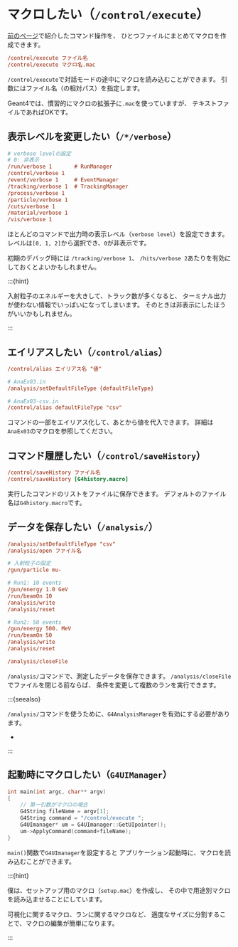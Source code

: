 # マクロしたい（``/control/execute``）

[前のページ](./geant4-command.md)で紹介したコマンド操作を、
ひとつファイルにまとめてマクロを作成できます。

```cfg
/control/execute ファイル名
/control/execute マクロ名.mac
```

``/control/execute``で対話モードの途中にマクロを読み込むことができます。
引数にはファイル名（の相対パス）を指定します。

Geant4では、慣習的にマクロの拡張子に``.mac``を使っていますが、
テキストファイルであればOKです。

## 表示レベルを変更したい（``/*/verbose``）

```cfg
# verbose levelの設定
# 0: 非表示
/run/verbose 1       # RunManager
/control/verbose 1
/event/verbose 1     # EventManager
/tracking/verbose 1  # TrackingManager
/process/verbose 1
/particle/verbose 1
/cuts/verbose 1
/material/verbose 1
/vis/verbose 1
```

ほとんどのコマンドで出力時の表示レベル（``verbose level``）を設定できます。
レベルは``[0, 1, 2]``から選択でき、``0``が非表示です。

初期のデバッグ時には
``/tracking/verbose 1``、
``/hits/verbose 2``あたりを有効にしておくとよいかもしれません。

:::{hint}

入射粒子のエネルギーを大きして、トラック数が多くなると、
ターミナル出力が使わない情報でいっぱいになってしまいます。
そのときは非表示にしたほうがいいかもしれません。

:::

## エイリアスしたい（``/control/alias``）

```cfg
/control/alias エイリアス名 "値"

# AnaEx03.in
/analysis/setDefaultFileType {defaultFileType}

# AnaEx03-csv.in
/control/alias defaultFileType "csv"
```

コマンドの一部をエイリアス化して、あとから値を代入できます。
詳細は``AnaEx03``のマクロを参照してください。

## コマンド履歴したい（``/control/saveHistory``）

```cfg
/control/saveHistory ファイル名
/control/saveHistory [G4history.macro]
```

実行したコマンドのリストをファイルに保存できます。
デフォルトのファイル名は``G4history.macro``です。

## データを保存したい（``/analysis/``）

```cfg
/analysis/setDefaultFileType "csv"
/analysis/open ファイル名

# 入射粒子の設定
/gun/particle mu-

# Run1: 10 events
/gun/energy 1.0 GeV
/run/beamOn 10
/analysis/write
/analysis/reset

# Run2: 50 events
/gun/energy 500. MeV
/run/beamOn 50
/analysis/write
/analysis/reset

/analysis/closeFile
```

``/analysis/``コマンドで、測定したデータを保存できます。
``/analysis/closeFile``でファイルを閉じる前ならば、
条件を変更して複数のランを実行できます。

:::{seealso}

``/analysis/``コマンドを使うために、``G4AnalysisManager``を有効にする必要があります。

- [](./geant4-analysismanager.md)

:::

## 起動時にマクロしたい（``G4UIManager``）

```cpp
int main(int argc, char** argv)
{
    // 第一引数がマクロの場合
    G4String fileName = argv[1];
    G4String command = "/control/execute ";
    G4UImanager* um = G4UImanager::GetUIpointer();
    um->ApplyCommand(command+fileName);
}
```

``main()``関数で``G4UImanager``を設定すると
アプリケーション起動時に、マクロを読み込むことができます。

:::{hint}

僕は、セットアップ用のマクロ（``setup.mac``）を作成し、
その中で用途別マクロを読み込ませることにしています。

可視化に関するマクロ、ランに関するマクロなど、
適度なサイズに分割することで、マクロの編集が簡単になります。

:::


